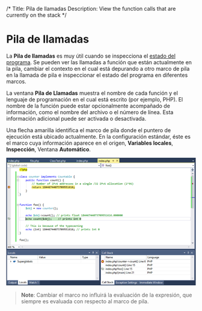 /*
Title: Pila de llamadas
Description: View the function calls that are currently on the stack
*/

# Pila de llamadas

La **Pila de llamadas** es muy útil cuando se inspecciona el [estado del programa](inspecting-data). Se pueden ver las llamadas a función que están actualmente en la pila, cambiar el contexto en el cual está depurando a otro marco de pila en la llamada de pila e inspeccionar el estado del programa en diferentes marcos.

La ventana **Pila de Llamadas** muestra el nombre de cada función y el lenguaje de programación en el cual está escrito (por ejemplo, PHP). El nombre de la función puede estar opcionalmente acompañado de información, como el nombre del archivo o el número de línea. Esta información adicional puede ser activada o desactivada.

Una flecha amarilla identifica el marco de pila donde el puntero de ejecución está ubicado actualmente. En la configuración estándar, éste es el marco cuya información aparece en el origen, **Variables locales**, **Inspección**, Ventana **Automático**.

![Call stack](imgs/call-stack.png)

> **Note**: Cambiar el marco no influirá la evaluación de la expresión, que siempre es evaluada con respecto al marco de pila.
